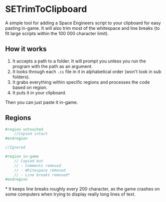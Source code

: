 # SETrimToClipboard
A simple tool for adding a Space Engineers script to your clipboard for easy pasting in-game. It will also trim most of the whitespace and line breaks (to fit large scripts within the 100 000 character limit).

## How it works

1. It accepts a path to a folder. It will prompt you unless you run the program with the path as an argument.
2. It looks through each `.cs` file in it in alphabetical order (won't look in sub folders).
3. It grabs everything within specific regions and processes the code based on region.
4. It puts it in your clipboard. 

Then you can just paste it in-game. 

## Regions

```cs
#region untouched
	//Copied intact
#endregion

//Ignored

#region in-game
	// Copied but
	// - Comments removed
	// - Whitespace removed
	// - Line breaks removed*
#endregion
```

\* It keeps line breaks roughly every 200 character, as the game crashes on some computers when trying to display really long lines of text.
